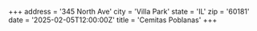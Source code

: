 +++
address = '345 North Ave'
city = 'Villa Park'
state = 'IL'
zip = '60181'
date = '2025-02-05T12:00:00Z'
title = 'Cemitas Poblanas'
+++
